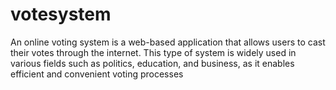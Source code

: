 # votesystem
An online voting system is a web-based application that allows users to cast their votes through the internet. This type of system is widely used in various fields such as politics, education, and business, as it enables efficient and convenient voting processes
